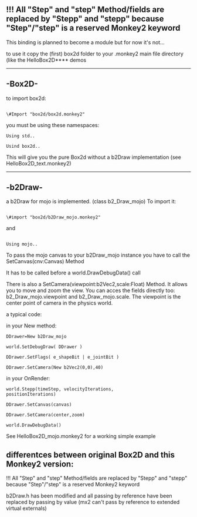 
!!! All "Step" and "step" Method/fields are replaced by "Stepp" and "stepp" because "Step"/"step" is a reserved Monkey2 keyword
-------------------------------------------------------------------------------------------------------------------------------

This binding is planned to become a module but for now it's not...

to use it copy the (first) box2d folder to your .monkey2 main file directory (like the HelloBox2D**** demos

-------
-Box2D-
-------
to import box2d:

<code>
\#Import "box2d/box2d.monkey2"
</code>

you must be using these namespaces:

<code>Using std..</code>

<code>Usind box2d..</code>

This will give you the pure Box2d without a b2Draw implementation (see HelloBox2D_text.monkey2)

--------
-b2Draw-
--------

a b2Draw for mojo is implemented. (class b2_Draw_mojo) To import it:

<code>
\#import "box2d/b2Draw_mojo.monkey2"
</code>

and

<code>
Using mojo..
</code>

To pass the mojo canvas to your b2Draw_mojo instance you have to call the SetCanvas(cnv:Canvas) Method 

It has to be called before a world.DrawDebugData() call

There is also a SetCamera(viewpoint:b2Vec2,scale:Float) Method. It allows you to move and zoom the view. You can acces the fields directly too: b2_Draw_mojo.viewpoint and b2_Draw_mojo.scale. The viewpoint is the center point of camera in the physics world.


a typical code:

in your New method:

<code>DDrawer=New b2Draw_mojo</code>

<code>world.SetDebugDraw( DDrawer )</code>

<code>DDrawer.SetFlags( e_shapeBit | e_jointBit )</code>

<code>DDrawer.SetCamera(New b2Vec2(0,0),40)</code>

in your OnRender:

<code>world.Stepp(timeStep, velocityIterations, positionIterations)</code>
	
<code>DDrawer.SetCanvas(canvas)</code>

<code>DDrawer.SetCamera(center,zoom)</code>
  
<code>world.DrawDebugData()</code>

See HelloBox2D_mojo.monkey2 for a working simple example


differentces between original Box2D and this Monkey2 version:
--------------------------------------------------------------

!!! All "Step" and "step" Method/fields are replaced by "Stepp" and "stepp" because "Step"/"step" is a reserved Monkey2 keyword

b2Draw.h has been modified and all passing by reference have been replaced by passing by value (mx2 can't pass by reference to extended virtual externals)

